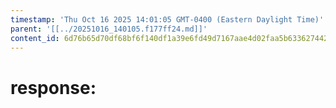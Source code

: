 ```yaml
---
timestamp: 'Thu Oct 16 2025 14:01:05 GMT-0400 (Eastern Daylight Time)'
parent: '[[../20251016_140105.f177ff24.md]]'
content_id: 6d76b65d70df68bf6f140df1a39e6fd49d7167aae4d02faa5b63362744266256
---
```


# response:
